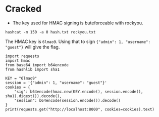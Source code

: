 # Cracked
- The key used for HMAC signing is buteforceable with rockyou.

``` hashcat -m 150 -a 0 hash.txt rockyou.txt ```

The HMAC key is ```6lmao9```. Using that to sign ``` {"admin": 1, "username": "guest"} ``` will give the flag.

```
import requests
import hmac
from base64 import b64encode
from hashlib import sha1

KEY = "6lmao9"
session = '{"admin": 1, "username": "guest"}'
cookies = {
    "sig": b64encode(hmac.new(KEY.encode(), session.encode(), sha1).digest()).decode(),
    "session": b64encode(session.encode()).decode()
}
print(requests.get("http://localhost:8000", cookies=cookies).text)
```
